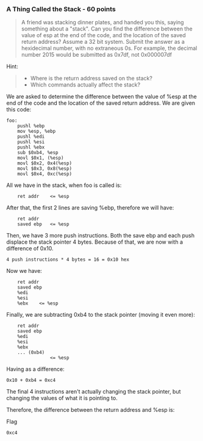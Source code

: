 ### A Thing Called the Stack - 60 points

> A friend was stacking dinner plates, and handed you this, saying something about a "stack". Can you find the difference between the value of esp at the end of the code, and the location of the saved return address? Assume a 32 bit system. Submit the answer as a hexidecimal number, with no extraneous 0s. For example, the decimal number 2015 would be submitted as 0x7df, not 0x000007df

Hint:
> * Where is the return address saved on the stack?
> * Which commands actually affect the stack?

We are asked to determine the difference between the value of %esp at the end of the code and the location of the saved return address.
We are given this code:

```
foo:
    pushl %ebp
    mov %esp, %ebp
    pushl %edi
    pushl %esi
    pushl %ebx
    sub $0xb4, %esp
    movl $0x1, (%esp)
    movl $0x2, 0x4(%esp)
    movl $0x3, 0x8(%esp)
    movl $0x4, 0xc(%esp)
```
All we have in the stack, when foo is called is:
```
	ret addr	<= %esp
```
After that, the first 2 lines are saving %ebp, therefore we will have:
```
	ret addr
    saved ebp	<= %esp
```
Then, we have 3 more push instructions. Both the save ebp and each push displace the stack pointer 4 bytes.
Because of that, we are now with a difference of 0x10.
```
4 push instructions * 4 bytes = 16 = 0x10 hex
```
Now we have:
```
	ret addr
    saved ebp
    %edi
    %esi
    %ebx	<= %esp
```
Finally, we are subtracting 0xb4 to the stack pointer (moving it even more):
```
	ret addr
    saved ebp
    %edi
    %esi
    %ebx
    ... (0xb4)
    			<= %esp
```
Having as a difference:
```
0x10 + 0xb4 = 0xc4
```
The final 4 instructions aren't actually changing the stack pointer, but changing the values of what it is pointing to.

Therefore, the difference between the return address and %esp is:

Flag
```
0xc4
```
